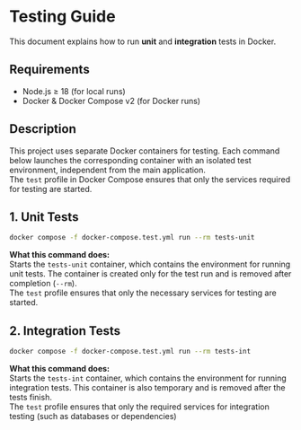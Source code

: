 # Testing Guide

This document explains how to run **unit** and **integration** tests in Docker.

## Requirements

- Node.js ≥ 18 (for local runs)
- Docker & Docker Compose v2 (for Docker runs)

## Description

This project uses separate Docker containers for testing. Each command below launches the
corresponding container with an isolated test environment, independent from the main application.  
The `test` profile in Docker Compose ensures that only the services required for testing are
started.

## 1. Unit Tests

```bash
docker compose -f docker-compose.test.yml run --rm tests-unit
```

**What this command does:**  
Starts the `tests-unit` container, which contains the environment for running unit tests. The
container is created only for the test run and is removed after completion (`--rm`).  
The `test` profile ensures that only the necessary services for testing are started.

## 2. Integration Tests

```bash
docker compose -f docker-compose.test.yml run --rm tests-int
```

**What this command does:**  
Starts the `tests-int` container, which contains the environment for running integration tests. This
container is also temporary and is removed after the tests finish.  
The `test` profile ensures that only the required services for integration testing (such as
databases or dependencies)
